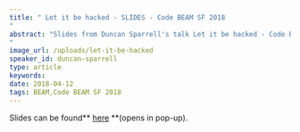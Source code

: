 ```yaml
---
title: " Let it be hacked - SLIDES - Code BEAM SF 2018
"
abstract: "Slides from Duncan Sparrell's talk Let it be hacked - Code BEAM SF 2018
"
image_url: /uploads/let-it-be-hacked
speaker_id: duncan-sparrell
type: article
keywords: 
date: 2018-04-12
tags: BEAM,Code BEAM SF 2018
---
```

Slides can be found** <a href="https://prezi.com/view/JKuPRj7Xll75N2ogadZ7" target="_blank">here</a> **(opens in pop-up).
